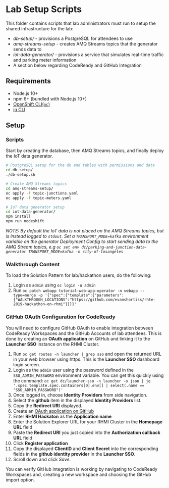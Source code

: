 # Lab Setup Scripts

This folder contains scripts that lab administrators must run to setup the shared
infrastructure for the lab:

* *db-setup/* - provisions a PostgreSQL for attendees to use
* *amq-streams-setup* - creates AMQ Streams topics that the generator sends data to
* *iot-data-generator/* - provisions a service that simulates real-time traffic
and parking meter information
* A section below regarding CodeReady and GitHub Integration

## Requirements

* Node.js 10+
* npm 6+ (bundled with Node.js 10+)
* [OpenShift CLI(`oc`)](https://github.com/openshift/origin/releases/tag/v3.11.0)
* [jq CLI](https://stedolan.github.io/jq/)

## Setup

### Scripts

Start by creating the database, then AMQ Streams topics, and finally deploy the
IoT data generator.

```bash
# PostgreSQL setup for the db and tables with permissions and data
cd db-setup/
./db-setup.sh

# Create AMQ Streams topics 
cd amq-streams-setup/
oc apply -f topic-junctions.yaml
oc apply -f topic-meters.yaml

# IoT data generator setup
cd iot-data-generator/
npm install
npm run nodeshift
```

_*NOTE*: By default the IoT data is not placed on the AMQ Streams topics, but is instead logged to `stdout`. Set a `TRANSPORT_MODE=kafka` environment variable on the generator Deployment Config to start sending data to the AMQ Stream topics, e.g `oc set env dc/parking-and-junction-data-generator TRANSPORT_MODE=kafka -n city-of-losangeles`_

### Walkthrough Content
To load the Solution Pattern for lab/hackathon users, do the following:

1. Login as `admin` using `oc login -u admin`
1. Run `oc patch webapp tutorial-web-app-operator -n webapp --type=merge -p '{"spec":{"template":{"parameters":{"WALKTHROUGH_LOCATIONS":"https://github.com/evanshortiss/rhte-2019-hackathon-on-rhmi"}}}}'`


### GitHub OAuth Configuration for CodeReady
You will need to configure GitHub OAuth to enable integration between CodeReady
Workspaces and the GitHub Accounts of lab attendees. This is done by creating
an **OAuth application** on GitHub and linking it to the **Launcher SSO**
instance on the RHMI Cluster.

1. Run `oc get routes -n launcher | grep sso` and open the returned URL in your
web browser using https. This is the **Launcher SSO** dashboard login screen.
1. Login as the `admin` user using the password defined in the `SSO_ADMIN_PASSWORD` environment variable. You can get this quickly using the command: `oc get dc/launcher-sso -n launcher -o json | jq '.spec.template.spec.containers[0].env[] | select(.name == "SSO_ADMIN_PASSWORD")'`
1. Once logged in, choose **Identity Providers** from side navigation.
1. Select the **github** item in the displayed **Identity Providers** list.
1. Copy the **Redirect URI** displayed.
1. Create an [OAuth application on GitHub](https://github.com/settings/applications/new)
  1. Enter **RHMI Hackaton** as the **Application name**
  1. Enter the Solution Explorer URL for your RHMI Cluster in the **Homepage URL** field
  1. Paste the **Redirect URI** you just copied into the **Authorization callback URL** field
  1. Click **Register application**
  1. Copy the displayed **ClientID** and **Client Secret** into the corresponding fields in the **github identity provider** in the **Launcher SSO**.
  1. Scroll down and click *Save*.

You can verify GitHub integration is working by navigating to CodeReady
Workspaces and, creating a new workspace and choosing the GitHub import option.
